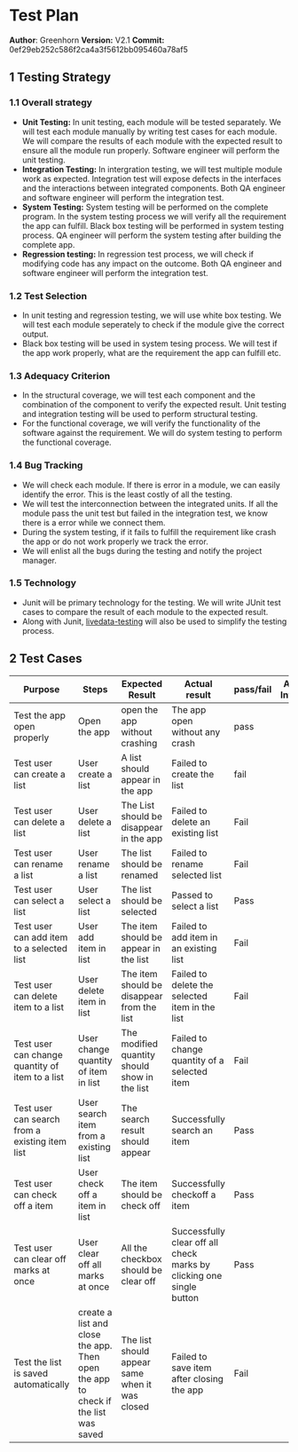 # Test Plan

**Author**: Greenhorn
**Version:** V2.1
**Commit:** 0ef29eb252c586f2ca4a3f5612bb095460a78af5

## 1 Testing Strategy

### 1.1 Overall strategy

- **Unit Testing:** In unit testing, each module will be tested separately. We will test each module manually by writing test cases for each module. We will compare the results of each module with the expected result to ensure all the module run properly. Software
  engineer will perform the unit testing.
- **Integration Testing:** In intergration testing, we will test multiple module work as expected. Integration test will expose  defects in the interfaces and the interactions between integrated components. Both QA engineer and software engineer will perform the integration test.
- **System Testing:** System testing will be performed on the complete program. In the system testing process we will verify all the requirement the app can fulfill. Black box testing will be performed in system testing process. QA engineer will perform the system testing after building the complete app.
- **Regression testing:** In regression test process, we will check if modifying code has any impact on the outcome. Both QA engineer and software engineer will perform the integration test.

### 1.2 Test Selection

- In unit testing and regression testing, we will use white box testing. We will test each module seperately to check if the module give the correct output.
- Black box testing will be used in system tesing process. We will test if the app work properly, what are the requirement the app can fulfill etc.

### 1.3 Adequacy Criterion

- In the structural coverage, we will test each component and the combination of the component to verify the expected result. Unit testing and integration testing will be used to perform structural testing.
- For the functional coverage, we will verify the functionality of the software against the requirement. We will do system testing to perform the functional coverage.

### 1.4 Bug Tracking

- We will check each module. If there is error in a module, we can easily identify the error. This is the least costly of all the testing.
- We will test the interconnection between the integrated units. If all the module pass the unit test but failed in the integration test, we know there is a error while we connect them.
- During the system testing, if it fails to fulfill the requirement like crash the app or do not work properly we track the error.
- We will enlist all the bugs during the testing and notify the project manager.

### 1.5 Technology

- Junit will be primary technology for the testing. We will write JUnit test cases to compare the result of each module to the expected result.
- Along with Junit, [livedata-testing](https://github.com/jraska/livedata-testing) will also be used to simplify the testing process.

## 2 Test Cases

| Purpose                                         | Steps                                                        | Expected Result                                 | Actual result                                                | pass/fail | Additional Information |
| ----------------------------------------------- | ------------------------------------------------------------ | ----------------------------------------------- | ------------------------------------------------------------ | --------- | ---------------------- |
| Test the app open properly                      | Open the app                                                 | open the app without crashing                   | The app open without any crash                               | pass      |                        |
| Test user can create a list                     | User create a list                                           | A list should appear in the app                 | Failed to create the list                                    | fail      |                        |
| Test user can delete a list                     | User delete a list                                           | The List should be disappear in the app         | Failed to delete an existing list                            | Fail      |                        |
| Test user can rename a list                     | User rename a list                                           | The list should be renamed                      | Failed to rename selected list                               | Fail      |                        |
| Test user can select a list                     | User select a list                                           | The list should be selected                     | Passed to select a list                                      | Pass      |                        |
| Test user can add item to a selected list       | User add item in list                                        | The item should be appear in the list           | Failed to add item in an existing list                       | Fail      |                        |
| Test user can delete item to a list             | User delete item in list                                     | The item should be disappear from the list      | Failed to delete the selected item in the list               | Fail      |                        |
| Test user can change quantity of item to a list | User change quantity of item in list                         | The modified quantity should show in the list   | Failed to change quantity of a selected item                 | Fail      |                        |
| Test user can search from a existing item list  | User search item from a existing list                        | The search result should appear                 | Successfully search an item                                  | Pass      |                        |
| Test user can check off a item                  | User check off a item in list                                | The item should be check off                    | Successfully checkoff a item                                 | Pass      |                        |
| Test user can clear off marks at once           | User clear off all marks at once                             | All the checkbox should be clear off            | Successfully clear off all check marks by clicking one single button | Pass      |                        |
| Test the list is saved automatically            | create a list and close the app. Then open the app to check if the list was saved | The list should appear same  when it was closed | Failed to save item after closing the app                    | Fail      |                        |
